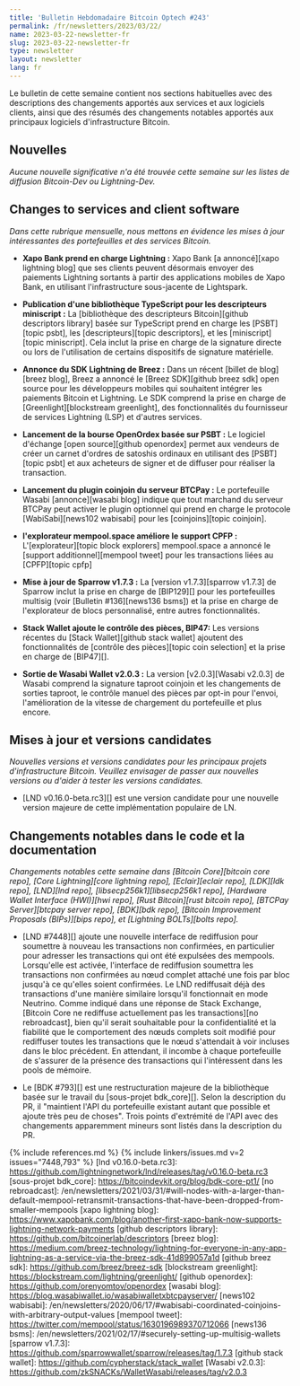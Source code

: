 ```yaml
---
title: 'Bulletin Hebdomadaire Bitcoin Optech #243'
permalink: /fr/newsletters/2023/03/22/
name: 2023-03-22-newsletter-fr
slug: 2023-03-22-newsletter-fr
type: newsletter
layout: newsletter
lang: fr
---
```

Le bulletin de cette semaine contient nos sections habituelles avec des descriptions
des changements apportés aux services et aux logiciels clients, ainsi que des résumés
des changements notables apportés aux principaux logiciels d'infrastructure Bitcoin.

## Nouvelles

*Aucune nouvelle significative n'a été trouvée cette semaine sur les
listes de diffusion Bitcoin-Dev ou Lightning-Dev.*

## Changes to services and client software

*Dans cette rubrique mensuelle, nous mettons en évidence les mises à jour
intéressantes des portefeuilles et des services Bitcoin.*

- **Xapo Bank prend en charge Lightning :**
  Xapo Bank [a annoncé][xapo lightning blog] que ses clients peuvent désormais envoyer
  des paiements Lightning sortants à partir des applications mobiles de Xapo Bank, en
  utilisant l'infrastructure sous-jacente de Lightspark.

- **Publication d'une bibliothèque TypeScript pour les descripteurs miniscript :**
  La [bibliothèque des descripteurs Bitcoin][github descriptors library] basée sur
  TypeScript prend en charge les [PSBT][topic psbt], les [descripteurs][topic descriptors],
  et les [miniscript][topic miniscript]. Cela inclut la prise en charge de la
  signature directe ou lors de l'utilisation de certains dispositifs de
  signature matérielle.

- **Annonce du SDK Lightning de Breez :**
  Dans un récent [billet de blog][breez blog], Breez a annoncé le [Breez SDK][github
  breez sdk] open source pour les développeurs mobiles qui souhaitent intégrer les
  paiements Bitcoin et Lightning. Le SDK comprend la prise en charge de [Greenlight][blockstream
  greenlight], des fonctionnalités du fournisseur de services Lightning (LSP) et d'autres services.

- **Lancement de la bourse OpenOrdex basée sur PSBT :**
  Le logiciel d'échange [open source][github openordex] permet aux vendeurs de créer un
  carnet d'ordres de satoshis ordinaux en utilisant des [PSBT][topic psbt] et aux acheteurs
  de signer et de diffuser pour réaliser la transaction.

- **Lancement du plugin coinjoin du serveur BTCPay :**
  Le portefeuille Wasabi [annonce][wasabi blog] indique que tout marchand
  du serveur BTCPay peut activer le plugin optionnel qui prend en charge le
  protocole [WabiSabi][news102 wabisabi] pour les [coinjoins][topic coinjoin].

- **l'explorateur mempool.space améliore le support CPFP :**
  L'[explorateur][topic block explorers] mempool.space a annoncé le [support
  additionnel][mempool tweet] pour les transactions liées au [CPFP][topic cpfp]

- **Mise à jour de Sparrow v1.7.3 :**
  La [version v1.7.3][sparrow v1.7.3] de Sparrow inclut la prise en charge de
  [BIP129][] pour les portefeuilles multisig (voir [Bulletin #136][news136 bsms])
  et la prise en charge de l'explorateur de blocs personnalisé, entre
  autres fonctionnalités.

- **Stack Wallet ajoute le contrôle des pièces, BIP47:**
  Les versions récentes du [Stack Wallet][github stack wallet] ajoutent
  des fonctionnalités de [contrôle des pièces][topic coin selection] et
  la prise en charge de [BIP47][].

- **Sortie de Wasabi Wallet v2.0.3 :**
  La version [v2.0.3][Wasabi v2.0.3] de Wasabi comprend la signature taproot
  coinjoin et les changements de sorties taproot, le contrôle manuel des pièces
  par opt-in pour l'envoi, l'amélioration de la vitesse de chargement du
  portefeuille et plus encore.

## Mises à jour et versions candidates

*Nouvelles versions et versions candidates pour les principaux projets
d'infrastructure Bitcoin. Veuillez envisager de passer aux nouvelles
versions ou d'aider à tester les versions candidates.*

- [LND v0.16.0-beta.rc3][] est une version candidate pour une nouvelle version
majeure de cette implémentation populaire de LN.

## Changements notables dans le code et la documentation

*Changements notables cette semaine dans [Bitcoin Core][bitcoin core repo], [Core
Lightning][core lightning repo], [Eclair][eclair repo], [LDK][ldk repo],
[LND][lnd repo], [libsecp256k1][libsecp256k1 repo], [Hardware Wallet
Interface (HWI)][hwi repo], [Rust Bitcoin][rust bitcoin repo], [BTCPay
Server][btcpay server repo], [BDK][bdk repo], [Bitcoin Improvement
Proposals (BIPs)][bips repo], et [Lightning BOLTs][bolts repo].*

- [LND #7448][] ajoute une nouvelle interface de rediffusion pour
  soumettre à nouveau les transactions non confirmées, en particulier
  pour adresser les transactions qui ont été expulsées des mempools.
  Lorsqu'elle est activée, l'interface de rediffusion soumettra les
  transactions non confirmées au nœud complet attaché une fois par bloc
  jusqu'à ce qu'elles soient confirmées. Le LND rediffusait déjà des
  transactions d'une manière similaire lorsqu'il fonctionnait en mode
  Neutrino. Comme indiqué dans une réponse de Stack Exchange,
  [Bitcoin Core ne rediffuse actuellement pas les transactions][no rebroadcast],
  bien qu'il serait souhaitable pour la confidentialité et la fiabilité
  que le comportement des nœuds complets soit modifié pour rediffuser
  toutes les transactions que le nœud s'attendait à voir incluses dans
  le bloc précédent. En attendant, il incombe à chaque portefeuille de
  s'assurer de la présence des transactions qui l'intéressent dans les
  pools de mémoire.

- Le [BDK #793][] est une restructuration majeure de la bibliothèque basée
  sur le travail du [sous-projet bdk_core][]. Selon la description du PR,
  il "maintient l'API du portefeuille existant autant que possible et ajoute
  très peu de choses". Trois points d'extrémité de l'API avec des changements
  apparemment mineurs sont listés dans la description du PR.

{% include references.md %}
{% include linkers/issues.md v=2 issues="7448,793" %}
[lnd v0.16.0-beta.rc3]: https://github.com/lightningnetwork/lnd/releases/tag/v0.16.0-beta.rc3
[sous-projet bdk_core]: https://bitcoindevkit.org/blog/bdk-core-pt1/
[no rebroadcast]: /en/newsletters/2021/03/31/#will-nodes-with-a-larger-than-default-mempool-retransmit-transactions-that-have-been-dropped-from-smaller-mempools
[xapo lightning blog]: https://www.xapobank.com/blog/another-first-xapo-bank-now-supports-lightning-network-payments
[github descriptors library]: https://github.com/bitcoinerlab/descriptors
[breez blog]: https://medium.com/breez-technology/lightning-for-everyone-in-any-app-lightning-as-a-service-via-the-breez-sdk-41d899057a1d
[github breez sdk]: https://github.com/breez/breez-sdk
[blockstream greenlight]: https://blockstream.com/lightning/greenlight/
[github openordex]: https://github.com/orenyomtov/openordex
[wasabi blog]: https://blog.wasabiwallet.io/wasabiwalletxbtcpayserver/
[news102 wabisabi]: /en/newsletters/2020/06/17/#wabisabi-coordinated-coinjoins-with-arbitrary-output-values
[mempool tweet]: https://twitter.com/mempool/status/1630196989370712066
[news136 bsms]: /en/newsletters/2021/02/17/#securely-setting-up-multisig-wallets
[sparrow v1.7.3]: https://github.com/sparrowwallet/sparrow/releases/tag/1.7.3
[github stack wallet]: https://github.com/cypherstack/stack_wallet
[Wasabi v2.0.3]: https://github.com/zkSNACKs/WalletWasabi/releases/tag/v2.0.3
